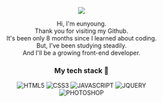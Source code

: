 
<div align = "center">

  <img src="https://capsule-render.vercel.app/api?type=waving&&color=cdede5&height=100&section=header" />
  
  Hi, I'm eunyoung. 
  <br/>Thank you for visiting my Github.
  <br/>It's been only 8 months since I learned about coding.
  <br/>But, I've been studying steadily.
  <br/>And I'll be a growing front-end developer.
  




  <h3>My tech stack 🌱</h3>

  ![HTML5](https://img.shields.io/badge/HTML5-cfbfe5.svg?style=for-the-badge&logo=html5&logoColor=black)
  ![CSS3](https://img.shields.io/badge/CSS3-cfe5ce.svg?style=for-the-badge&logo=css3&logoColor=black)
  ![JAVASCRIPT](https://img.shields.io/badge/JAVASCRIPT-c4e0ef.svg?style=for-the-badge&logo=javascript&logoColor=black)
  ![JQUERY](https://img.shields.io/badge/JQUERY-f9e0c7.svg?style=for-the-badge&logo=jqurey&logoColor=black)<br/>
  ![PHOTOSHOP](https://img.shields.io/badge/PHOTOSHOP-f9e0c7.svg?style=for-the-badge&logo=photoshop&logoColor=black)


</div>

<!--
**A-ey/A-ey** is a ✨ _special_ ✨ repository because its `README.md` (this file) appears on your GitHub profile.

Here are some ideas to get you started:

- 🔭 I’m currently working on ...
- 🌱 I’m currently learning ...
- 👯 I’m looking to collaborate on ...
- 🤔 I’m looking for help with ...
- 💬 Ask me about ...
- 📫 How to reach me: ...
- 😄 Pronouns: ...
- ⚡ Fun fact: ...
-->
